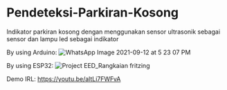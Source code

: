# Pendeteksi-Parkiran-Kosong
Indikator parkiran kosong dengan menggunakan sensor ultrasonik sebagai sensor dan lampu led sebagai indikator

By using Arduino:
![WhatsApp Image 2021-09-12 at 5 23 07 PM](https://user-images.githubusercontent.com/38080159/133033414-89652711-4dbb-484f-9fb2-0fef97488178.jpeg)

By using ESP32:
![Project EED_Rangkaian fritzing](https://user-images.githubusercontent.com/38080159/142971082-b4103416-1ebd-4c61-8969-990269c92966.png)

Demo IRL:
https://youtu.be/altLi7FWFvA
